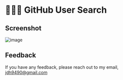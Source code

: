 # 👨🏻‍💻 GitHub User Search

## Screenshot
![image](https://user-images.githubusercontent.com/76399021/212545567-eda5fa2d-f327-4468-9933-afadc043aa91.png)

## Feedback
If you have any feedback, please reach out to my email, <jdh9490@gmail.com>
